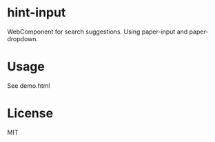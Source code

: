 hint-input
==========

WebComponent for search suggestions.
Using paper-input and paper-dropdown.

Usage
=====

See demo.html

License
=======

MIT